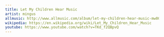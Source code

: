 ```yaml
---
title: Let My Children Hear Music
artist: mingus
allmusic: http://www.allmusic.com/album/let-my-children-hear-music-mw0000074687
wikipedia: https://en.wikipedia.org/wiki/Let_My_Children_Hear_Music
youtube: https://www.youtube.com/watch?v=TKd_f2QBpvQ
---
```

